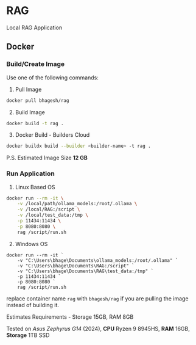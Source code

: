 # RAG
Local RAG Application

## Docker

### Build/Create Image

Use one of the following commands:


1. Pull Image

```bash
docker pull bhagesh/rag
```

2. Build Image

```bash
docker build -t rag .
```

3. Docker Build - Builders Cloud

```bash
docker buildx build --builder <builder-name> -t rag .
```

P.S. Estimated Image Size **12 GB**

### Run Application

1. Linux Based OS

```bash
docker run --rm -it \
    -v /local/path/ollama_models:/root/.ollama \
    -v /local/RAG:/script \
    -v /local/test_data:/tmp \
    -p 11434:11434 \
    -p 8080:8080 \
    rag /script/run.sh
```

2. Windows OS

```shell
docker run --rm -it `
    -v "C:\Users\bhage\Documents\ollama_models:/root/.ollama" `
    -v "C:\Users\bhage\Documents\RAG:/script" `
    -v "C:\Users\bhage\Documents\RAG\test_data:/tmp" `
    -p 11434:11434 `
    -p 8080:8080 `
    rag /script/run.sh
```

replace container name `rag` with `bhagesh/rag` if you are pulling the image instead of building it.


Estimates Requirements - Storage 15GB, RAM 8GB


Tested on *Asus Zephyrus G14* (2024), **CPU** Ryzen 9 8945HS, **RAM** 16GB, **Storage** 1TB SSD